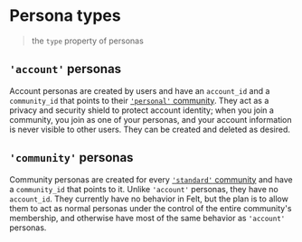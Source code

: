 # Persona types

> the `type` property of personas

## `'account'` personas

Account personas are created by users and have an `account_id`
and a `community_id` that points to their [`'personal'` community](./community-types.md).
They act as a privacy and security shield to protect account identity;
when you join a community, you join as one of your personas,
and your account information is never visible to other users.
They can be created and deleted as desired.

## `'community'` personas

Community personas are created for every [`'standard'` community](./community-types.md)
and have a `community_id` that points to it.
Unlike `'account'` personas, they have no `account_id`.
They currently have no behavior in Felt,
but the plan is to allow them to act as normal personas
under the control of the entire community's membership,
and otherwise have most of the same behavior as `'account'` personas.
